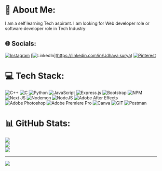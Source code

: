 # 💫 About Me:
I am a self learning Tech aspirant. I am looking for Web developer role or software developer role in Tech Industry<br>


## 🌐 Socials:
[![Instagram](https://img.shields.io/badge/Instagram-%23E4405F.svg?logo=Instagram&logoColor=white)](https://instagram.com/udhayapower) [![LinkedIn](https://img.shields.io/badge/LinkedIn-%230077B5.svg?logo=linkedin&logoColor=white)]([https://linkedin.com/in/Udhaya surya](https://www.linkedin.com/in/udhayasurya-u-3ab599288/)) [![Pinterest](https://img.shields.io/badge/Pinterest-%23E60023.svg?logo=Pinterest&logoColor=white)](https://pinterest.com/MUTANTs) 

# 💻 Tech Stack:
![C++](https://img.shields.io/badge/c++-%2300599C.svg?style=plastic&logo=c%2B%2B&logoColor=white) ![C](https://img.shields.io/badge/c-%2300599C.svg?style=plastic&logo=c&logoColor=white) ![Python](https://img.shields.io/badge/python-3670A0?style=plastic&logo=python&logoColor=ffdd54) ![JavaScript](https://img.shields.io/badge/javascript-%23323330.svg?style=plastic&logo=javascript&logoColor=%23F7DF1E) ![Express.js](https://img.shields.io/badge/express.js-%23404d59.svg?style=plastic&logo=express&logoColor=%2361DAFB) ![Bootstrap](https://img.shields.io/badge/bootstrap-%238511FA.svg?style=plastic&logo=bootstrap&logoColor=white) ![NPM](https://img.shields.io/badge/NPM-%23CB3837.svg?style=plastic&logo=npm&logoColor=white) ![Next JS](https://img.shields.io/badge/Next-black?style=plastic&logo=next.js&logoColor=white) ![Nodemon](https://img.shields.io/badge/NODEMON-%23323330.svg?style=plastic&logo=nodemon&logoColor=%BBDEAD) ![NodeJS](https://img.shields.io/badge/node.js-6DA55F?style=plastic&logo=node.js&logoColor=white) ![Adobe After Effects](https://img.shields.io/badge/Adobe%20After%20Effects-9999FF.svg?style=plastic&logo=Adobe%20After%20Effects&logoColor=white) ![Adobe Photoshop](https://img.shields.io/badge/adobe%20photoshop-%2331A8FF.svg?style=plastic&logo=adobe%20photoshop&logoColor=white) ![Adobe Premiere Pro](https://img.shields.io/badge/Adobe%20Premiere%20Pro-9999FF.svg?style=plastic&logo=Adobe%20Premiere%20Pro&logoColor=white) ![Canva](https://img.shields.io/badge/Canva-%2300C4CC.svg?style=plastic&logo=Canva&logoColor=white) ![GIT](https://img.shields.io/badge/Git-fc6d26?style=plastic&logo=git&logoColor=white) ![Postman](https://img.shields.io/badge/Postman-FF6C37?style=plastic&logo=postman&logoColor=white)
# 📊 GitHub Stats:
![](https://github-readme-stats.vercel.app/api?username=mutant138&theme=dark&hide_border=false&include_all_commits=false&count_private=false)<br/>
![](https://github-readme-streak-stats.herokuapp.com/?user=mutant138&theme=dark&hide_border=false)<br/>
![](https://github-readme-stats.vercel.app/api/top-langs/?username=mutant138&theme=dark&hide_border=false&include_all_commits=false&count_private=false&layout=compact)

---
[![](https://visitcount.itsvg.in/api?id=mutant138&icon=0&color=0)](https://visitcount.itsvg.in)

<!-- Proudly created with GPRM ( https://gprm.itsvg.in ) -->
